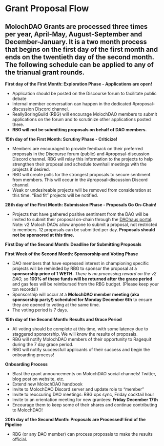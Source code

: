 # Grant Proposal Flow

## MolochDAO Grants are processed three times per year, April-May, August-September and December-January.  It is a two month process that begins on the first day of the first month and ends on the twentieth day of the second month.  The following schedule can be applied to any of the trianual grant rounds.

**First day of the First Month: Exploration Phase - Applications are open!**

* Application should be posted on the Discourse forum to facilitate public debate
* Internal member conversation can happen in the dedicated #proposal-discussion Discord channel.
* ReallyBoringGuild (RBG) will encourage MolochDAO members to submit applications on the forum and to scrutinize other applications posted there.
* **RBG will not be submitting proposals on behalf of DAO members.**

**15th day of the First Month: Scrutiny Phase - Criticize!**

* Members are encouraged to provide feedback on their preferred proposals in the Discourse forum (public) and #proposal-discussion Discord channel. RBG will relay this information to the projects to help strengthen their proposal and schedule townhall meetings with the projects if desired.
* RBG will create polls for the strongest proposals to secure sentiment from members. This will occur in the #proposal-discussion Discord channel.
* Weak or undesireable projects will be removed from consideration at this time. “Bad fit” projects will be notified.

**28th day of the First Month: Submission Phase - Proposals Go On-Chain!**

* Projects that have gathered positive sentiment from the DAO will be invited to submit their proposal on-chain through the [DAOhaus portal](https://app.daohaus.club/dao/0x1/0x519f9662798c2e07fbd5b30c1445602320c5cf5b/proposals). Note: v2 Moloch DAOs allow anyone to submit a proposal, not restricted to members. 12 proposals can be submitted per day. **Proposals should not be sponsored at this time.**

**First Day of the Second Month: Deadline for Submitting Proposals**

**First Week of the Second Month: Sponsorship and Voting Phase**

* DAO members that have expressed interest in championing specific projects will be reminded by RBG to sponsor the proposal at a **sponsorship price of 1 WETH.** _There is no processing reward on the v2 DAO,_ so **100% of these funds will be returned after the grace period** and gas fees will be reimbursed from the RBG budget. (Please keep your txn records!)
* Sponsorship will occur at a **MolochDAO member meeting (aka sponsorship party!) scheduled for Monday December 6th** to ensure they are opened to voting at the same time.
* The voting period is 7 days.

**15th day of the Second Month: Results and Grace Period**

* All voting should be complete at this time, with some latency due to staggered sponsorship. We will know the results of proposals.
* RBG will notify MolochDAO members of their opportunity to Ragequit during the 7 day grace period.
* RBG will notify successfull applicants of their success and begin the onboarding process!

**Onboarding Process**

* Blast the grant announcements on MolochDAO social channels! Twitter, blog post on website, etc.
* Extend new MolochDAO handbook
* Invite to MolochDAO Discord server and update role to “member”
* Invite to reoccuring DAO meetings: RBG ops sync, Friday cocktail hour
* Invite to an orientation meeting for new grantees: **Friday December 17th**
* Encourage them to keep some of their shares and continue contributing to MolochDAO!

**20th day of the Second Month: Proposals are Processed! End of the Pipeline**

* RBG (or any DAO member) can process proposals to make the results official.


